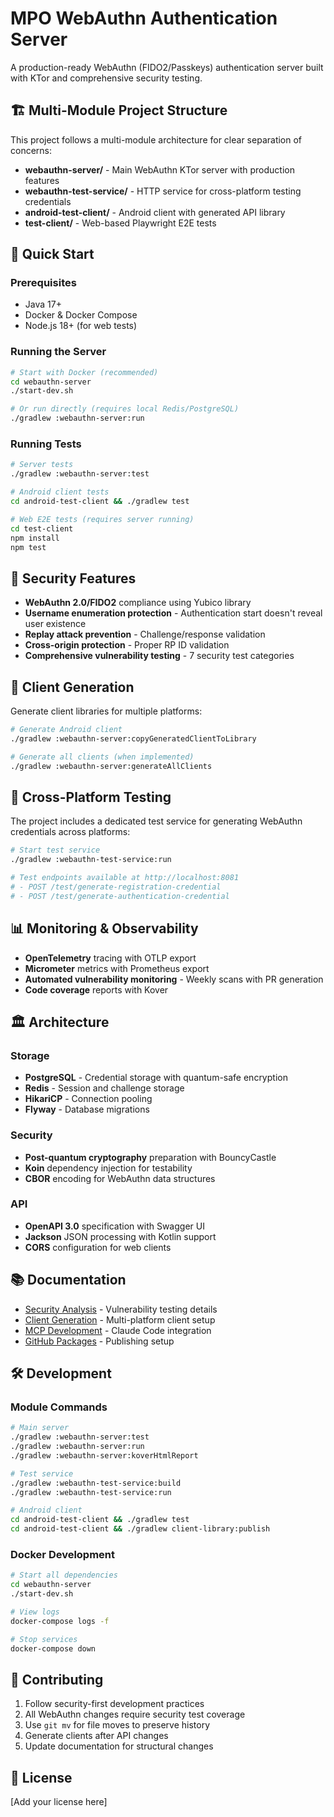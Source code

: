 # MPO WebAuthn Authentication Server

A production-ready WebAuthn (FIDO2/Passkeys) authentication server built with KTor and comprehensive security testing.

## 🏗️ Multi-Module Project Structure

This project follows a multi-module architecture for clear separation of concerns:

- **webauthn-server/** - Main WebAuthn KTor server with production features
- **webauthn-test-service/** - HTTP service for cross-platform testing credentials  
- **android-test-client/** - Android client with generated API library
- **test-client/** - Web-based Playwright E2E tests

## 🚀 Quick Start

### Prerequisites
- Java 17+
- Docker & Docker Compose
- Node.js 18+ (for web tests)

### Running the Server
```bash
# Start with Docker (recommended)
cd webauthn-server
./start-dev.sh

# Or run directly (requires local Redis/PostgreSQL)
./gradlew :webauthn-server:run
```

### Running Tests
```bash
# Server tests
./gradlew :webauthn-server:test

# Android client tests  
cd android-test-client && ./gradlew test

# Web E2E tests (requires server running)
cd test-client
npm install
npm test
```

## 🔐 Security Features

- **WebAuthn 2.0/FIDO2** compliance using Yubico library
- **Username enumeration protection** - Authentication start doesn't reveal user existence
- **Replay attack prevention** - Challenge/response validation
- **Cross-origin protection** - Proper RP ID validation
- **Comprehensive vulnerability testing** - 7 security test categories

## 📱 Client Generation

Generate client libraries for multiple platforms:

```bash
# Generate Android client
./gradlew :webauthn-server:copyGeneratedClientToLibrary

# Generate all clients (when implemented)
./gradlew :webauthn-server:generateAllClients
```

## 🧪 Cross-Platform Testing

The project includes a dedicated test service for generating WebAuthn credentials across platforms:

```bash
# Start test service
./gradlew :webauthn-test-service:run

# Test endpoints available at http://localhost:8081
# - POST /test/generate-registration-credential
# - POST /test/generate-authentication-credential
```

## 📊 Monitoring & Observability

- **OpenTelemetry** tracing with OTLP export
- **Micrometer** metrics with Prometheus export
- **Automated vulnerability monitoring** - Weekly scans with PR generation
- **Code coverage** reports with Kover

## 🏛️ Architecture

### Storage
- **PostgreSQL** - Credential storage with quantum-safe encryption
- **Redis** - Session and challenge storage
- **HikariCP** - Connection pooling
- **Flyway** - Database migrations

### Security
- **Post-quantum cryptography** preparation with BouncyCastle
- **Koin** dependency injection for testability  
- **CBOR** encoding for WebAuthn data structures

### API
- **OpenAPI 3.0** specification with Swagger UI
- **Jackson** JSON processing with Kotlin support
- **CORS** configuration for web clients

## 📚 Documentation

- [Security Analysis](WEBAUTHN_SECURITY_ANALYSIS.md) - Vulnerability testing details
- [Client Generation](CLIENT_GENERATION.md) - Multi-platform client setup  
- [MCP Development](MCP_DEVELOPMENT_GUIDE.md) - Claude Code integration
- [GitHub Packages](GITHUB_PACKAGES_SETUP.md) - Publishing setup

## 🛠️ Development

### Module Commands
```bash
# Main server
./gradlew :webauthn-server:test
./gradlew :webauthn-server:run
./gradlew :webauthn-server:koverHtmlReport

# Test service  
./gradlew :webauthn-test-service:build
./gradlew :webauthn-test-service:run

# Android client
cd android-test-client && ./gradlew test
cd android-test-client && ./gradlew client-library:publish
```

### Docker Development
```bash
# Start all dependencies
cd webauthn-server  
./start-dev.sh

# View logs
docker-compose logs -f

# Stop services
docker-compose down
```

## 🤝 Contributing

1. Follow security-first development practices
2. All WebAuthn changes require security test coverage
3. Use `git mv` for file moves to preserve history
4. Generate clients after API changes
5. Update documentation for structural changes

## 📄 License

[Add your license here]
